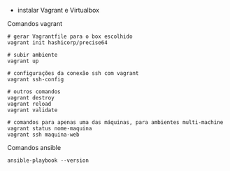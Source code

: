 - instalar Vagrant e Virtualbox

Comandos vagrant
```shell
# gerar Vagrantfile para o box escolhido
vagrant init hashicorp/precise64

# subir ambiente
vagrant up

# configurações da conexão ssh com vagrant
vagrant ssh-config

# outros comandos
vagrant destroy
vagrant reload
vagrant validate

# comandos para apenas uma das máquinas, para ambientes multi-machine
vagrant status nome-maquina
vagrant ssh maquina-web
```

Comandos ansible
```shell
ansible-playbook --version
```